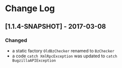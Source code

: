 # Change Log

## [1.1.4-SNAPSHOT] - 2017-03-08

### Changed

- a static factory `OldBzChecker` renamed to `BzChecker`
- a code `catch XmlRpcException` was updated to `catch BugzillaAPIException`
